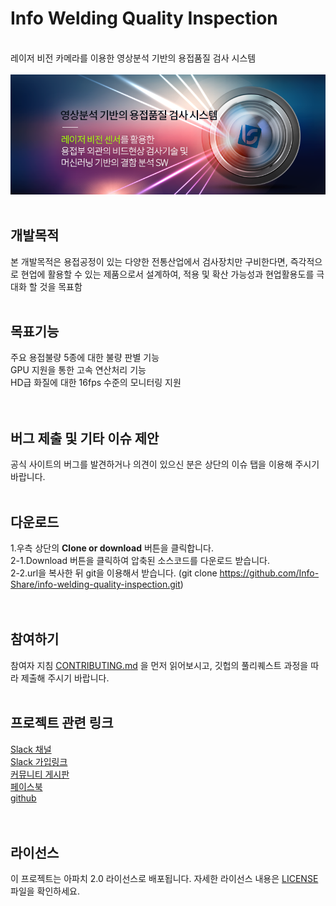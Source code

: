 # Info Welding Quality Inspection
<br/>레이저 비전 카메라를 이용한 영상분석 기반의 용접품질 검사 시스템
<br/>
<br/>
![Top_cover.png](Top_cover.png)
<br/>
<br/>
## 개발목적
본 개발목적은 용접공정이 있는 다양한 전통산업에서 검사장치만 구비한다면, 즉각적으로 현업에 활용할 수 있는 제품으로서 설계하여, 적용 및 확산 가능성과 현업활용도를 극대화 할 것을 목표함 
<br/>
<br/>
## 목표기능
주요 용접불량 5종에 대한 불량 판별 기능<br/> 
GPU 지원을 통한 고속 연산처리 기능<br/> 
HD급 화질에 대한 16fps 수준의 모니터링 지원<br/>  
<br/>
## 버그 제출 및 기타 이슈 제안
공식 사이트의 버그를 발견하거나 의견이 있으신 분은 상단의 이슈 탭을 이용해 주시기 바랍니다.<br/>
<br/>
## 다운로드
1.우측 상단의 <b>Clone or download</b> 버튼을 클릭합니다.<br/>
2-1.Download 버튼을 클릭하여 압축된 소스코드를 다운로드 받습니다.<br/>
2-2.url을 복사한 뒤 git을 이용해서 받습니다. (git clone https://github.com/Info-Share/info-welding-quality-inspection.git)<br/>
<br/>
<br/> 
## 참여하기
참여자 지침 [CONTRIBUTING.md](https://gist.github.com/PurpleBooth/b24679402957c63ec426) 을 먼저 읽어보시고, 깃헙의 풀리퀘스트 과정을 따라 제출해 주시기 바랍니다.
<br/>
<br/>
## 프로젝트 관련 링크
[Slack 채널](https://infowelding.slack.com)<br/>
[Slack 가입링크](https://join.slack.com/t/infowelding/shared_invite/enQtNzk5ODQzOTk3OTA2LWZjNjI5M2U4ZmZhMzUxY2ExNDIxNGQ0YzUwOTc4NWEzNTVmYWU2ZjBlYjAzMzE0MjIxMGZlZDBjZGMxY2NkNzM)<br/>
[커뮤니티 게시판](https://hamonikr.org/info_welding)<br/>
[페이스북](https://fb.me/infowelding)<br/>
[github](https://github.com/Info-Share/info-welding-quality-inspection)<br/>
<br/>
<br/> 
## 라이선스
이 프로젝트는 아파치 2.0 라이선스로 배포됩니다. 자세한 라이선스 내용은 [LICENSE](LICENSE) 파일을 확인하세요.
<br/>
